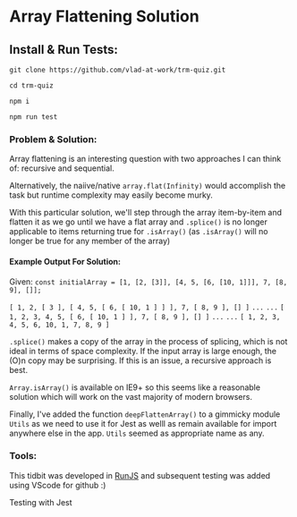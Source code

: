# Array Flattening Solution

## Install & Run Tests:

`git clone https://github.com/vlad-at-work/trm-quiz.git`

`cd trm-quiz`

`npm i`

`npm run test`


### Problem & Solution:

Array flattening is an interesting question with two approaches I can think of: recursive and sequential.

Alternatively, the naiive/native `array.flat(Infinity)` would accomplish the task but runtime complexity may easily become murky.

With this particular solution, we'll step through the array item-by-item and flatten it as we go until we have a flat array and `.splice()` is no longer applicable to items returning true for `.isArray()` (as `.isArray()` will no longer be true for any member of the array)

#### Example Output For Solution:

Given: `const initialArray = [1, [2, [3]], [4, 5, [6, [10, 1]]], 7, [8, 9], []];`

`[ 1, 2, [ 3 ], [ 4, 5, [ 6, [ 10, 1 ] ] ], 7, [ 8, 9 ], [] ]`
`...`
`...`
`[ 1, 2, 3, 4, 5, [ 6, [ 10, 1 ] ], 7, [ 8, 9 ], [] ]`
`...`
`...`
`[ 1, 2, 3, 4, 5, 6, 10, 1, 7, 8, 9 ]`

`.splice()` makes a copy of the array in the process of splicing, which is not ideal in terms of space complexity. If the input array is large enough, the (O)n copy may be surprising. If this is an issue, a recursive approach is best.

`Array.isArray()` is available on IE9+ so this seems like a reasonable solution which will work on the vast majority of modern browsers.

Finally, I've added the function `deepFlattenArray()` to a gimmicky module `Utils` as we need to use it for Jest as welll as remain available for import anywhere else in the app. `Utils` seemed as appropriate name as any.

### Tools:

This tidbit was developed in [RunJS](https://runjs.dev/) and subsequent testing was added using VScode for github :)

Testing with Jest
